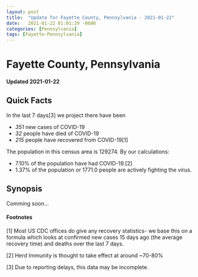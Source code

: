 ```yaml
---
layout: post
title:  "Update for Fayette County, Pennsylvania - 2021-01-22"
date:   2021-01-22 01:01:29 -0600
categories: [Pennsylvania]
tags: [Fayette-Pennsylvania]
---
```


# Fayette County, Pennsylvania
#### Updated 2021-01-22

## Quick Facts

In the last 7 days[3] we project there have been
- *351* new cases of COVID-19
- *32* people have died of COVID-19
- *215* people have recovered from COVID-19[1]

The population in this census area is 129274. By our calculations:
- 7.10% of the population have had COVID-19.[2]
- 1.37% of the population or 1771.0 people are actively fighting the virus.

## Synopsis

Comming soon...


#### Footnotes

[1] Most US CDC offices do give any recovery statistics- we base this on a formula which looks at confirmed new cases
15 days ago (the average recovery time) and deaths over the last 7 days.

[2] Herd Immunity is thought to take effect at around ~70-80%

[3] Due to reporting delays, this data may be incomplete.
 
    